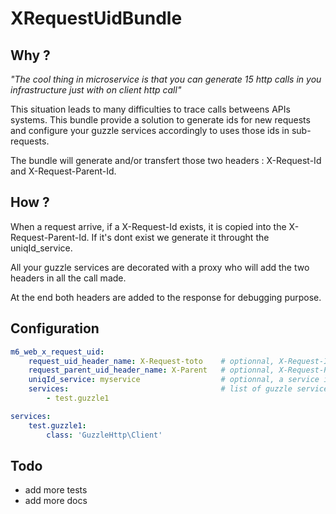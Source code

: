 # XRequestUidBundle

## Why ?

*"The cool thing in microservice is that you can generate 15 http calls in you infrastructure just with on client http call"*  
 
This situation leads to many difficulties to trace calls betweens APIs systems. This bundle provide a solution to generate ids for new requests and configure your guzzle services accordingly to uses those ids in sub-requests.

The bundle will generate and/or transfert those two headers : X-Request-Id and X-Request-Parent-Id.
 
##  How ? 

When a request arrive, if a X-Request-Id exists, it is copied into the X-Request-Parent-Id. If it's dont exist we generate it throught the uniqId_service. 

All your guzzle services are decorated with a proxy who will add the two headers in all the call made. 

At the end both headers are added to the response for debugging purpose.


## Configuration

```yml 
m6_web_x_request_uid:
    request_uid_header_name: X-Request-toto    # optionnal, X-Request-Id by default
    request_parent_uid_header_name: X-Parent   # optionnal, X-Request-Parent-Id by default 
    uniqId_service: myservice                  # optionnal, a service implementing UniqIdInterface 
    services:                                  # list of guzzle services to decorate 
        - test.guzzle1

services:
    test.guzzle1:
        class: 'GuzzleHttp\Client'

```


## Todo 

 * add more tests
 * add more docs


